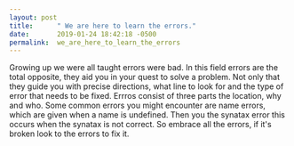 ```yaml
---
layout: post
title:      " We are here to learn the errors."
date:       2019-01-24 18:42:18 -0500
permalink:  we_are_here_to_learn_the_errors
---
```



Growing up we were all taught errors were bad. In this field errors are the total opposite, they aid you in your quest to solve a problem. Not only that they guide you with precise directions, what  line to look for  and the type of error that needs to be fixed. Errros consist of three parts the location, why and who. Some common errors you might encounter are name errors, which are given when a name is undefined. Then you the synatax error this occurs when the synatax is not correct.  So embrace all the errors, if it's broken look to the errors to fix it.

